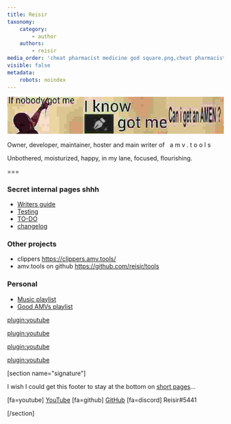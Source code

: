 ```yaml
---
title: Reisir
taxonomy:
    category:
        - author
    authors:
        - reisir
media_order: 'cheat pharmacist medicine god square.png,cheat pharmacist medicine god.png,pltpltprlp.jpg,signature.jpg'
visible: false
metadata:
    robots: noindex
---
```


![](signature.jpg)

Owner, developer, maintainer, hoster and main writer of <span style="letter-spacing: 4px; padding: 0 .5rem; ">amv.tools</span>

Unbothered, moisturized, happy, in my lane, focused, flourishing.

===

### Secret internal pages shhh

* [Writers guide](/writers-guide)
* [Testing](/testing)
* [TO-DO](/todo)
* [changelog](/changelog)

### Other projects

* clippers https://clippers.amv.tools/
* amv.tools on github https://github.com/reisir/tools

### Personal

* [Music playlist](https://www.youtube.com/playlist?list=PLw7nHTB6FiG8TAMELwKsBIYgkUguU00OA)
* [Good AMVs playlist](https://www.youtube.com/playlist?list=PLw7nHTB6FiG9FtVNTn-2TubI2KfjHk4RM)

[plugin:youtube](https://youtu.be/hYSItlWvu0c)

[plugin:youtube](https://youtu.be/oXrbMDww9ss)

[plugin:youtube](https://youtu.be/7TSC84mRcbA)

[plugin:youtube](https://youtu.be/YfxyCBhPCic)

[section name="signature"]

I wish I could get this footer to stay at the bottom on [short pages](/vegas-pro)...

[fa=youtube] [YouTube](https://www.youtube.com/@Reseptivaras) [fa=github] [GitHub](https://github.com/reisir) [fa=discord] Reisir#5441

[/section]